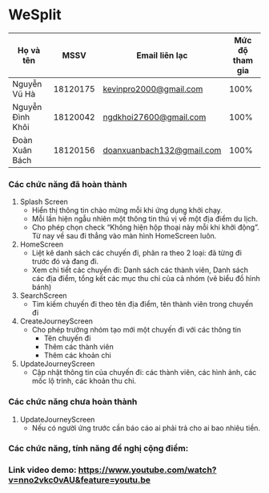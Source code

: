 # WeSplit

| Họ và tên	|	MSSV	|	Email liên lạc		|	Mức độ tham gia |
| --- | --- | --- | --- |
| Nguyễn Vũ Hà	|	18120175|	kevinpro2000@gmail.com	|	100% |
| Nguyễn Đình Khôi |	18120042 |	ngdkhoi27600@gmail.com | 100% |
|Đoàn Xuân Bách	|	18120156	| doanxuanbach132@gmail.com	| 100% |

### Các chức năng đã hoàn thành
1. Splash Screen
    - Hiển thị thông tin chào mừng mỗi khi ứng dụng khởi chạy.
    - Mỗi lần hiện ngẫu nhiên một thông tin thú vị về một địa điểm du lịch.
    - Cho phép chọn check “Không hiện hộp thoại này mỗi khi khởi động”. Từ nay về sau đi thẳng vào màn hình HomeScreen luôn.
2. HomeScreen
    - Liệt kê danh sách các chuyến đi, phân ra theo 2 loại: đã từng đi trước đó và đang đi.
    - Xem chi tiết các chuyến đi: Danh sách các thành viên, Danh sách các địa điểm, tổng kết các mục thu chi của cả nhóm (vẽ biểu đồ hình bánh)
3. SearchScreen
    - Tìm kiếm chuyến đi theo tên địa điểm, tên thành viên trong chuyến đi
4. CreateJourneyScreen 
    - Cho phép trưởng nhóm tạo mới một chuyến đi với các thông tin
        + Tên chuyến đi
        + Thêm các thành viên
        + Thêm các khoản chi
5. UpdateJourneyScreen 
    - Cập nhật thông tin của chuyến đi: các thành viên, các hình ảnh, các mốc lộ trình, các khoản thu chi.
    
### Các chức năng chưa hoàn thành
1. UpdateJourneyScreen
    - Nếu có người ứng trước cần báo cáo ai phải trả cho ai bao nhiêu tiền.
    
### Các chức năng, tính năng đề nghị cộng điểm:

### Link video demo: https://www.youtube.com/watch?v=nno2vkc0vAU&feature=youtu.be
